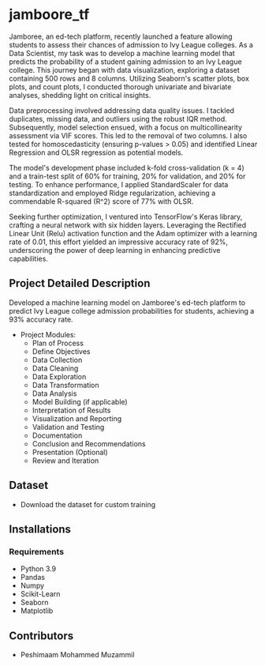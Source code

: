 # jamboore_tf

Jamboree, an ed-tech platform, recently launched a feature allowing students to assess their chances of admission to Ivy League colleges. As a Data Scientist, my task was to develop a machine learning model that predicts the probability of a student gaining admission to an Ivy League college. This journey began with data visualization, exploring a dataset containing 500 rows and 8 columns. Utilizing Seaborn's scatter plots, box plots, and count plots, I conducted thorough univariate and bivariate analyses, shedding light on critical insights.

Data preprocessing involved addressing data quality issues. I tackled duplicates, missing data, and outliers using the robust IQR method. Subsequently, model selection ensued, with a focus on multicollinearity assessment via VIF scores. This led to the removal of two columns. I also tested for homoscedasticity (ensuring p-values > 0.05) and identified Linear Regression and OLSR regression as potential models.

The model's development phase included k-fold cross-validation (k = 4) and a train-test split of 60% for training, 20% for validation, and 20% for testing. To enhance performance, I applied StandardScaler for data standardization and employed Ridge regularization, achieving a commendable R-squared (R^2) score of 77% with OLSR.

Seeking further optimization, I ventured into TensorFlow's Keras library, crafting a neural network with six hidden layers. Leveraging the Rectified Linear Unit (Relu) activation function and the Adam optimizer with a learning rate of 0.01, this effort yielded an impressive accuracy rate of 92%, underscoring the power of deep learning in enhancing predictive capabilities.

## Project Detailed Description

Developed a machine learning model on Jamboree's ed-tech platform to predict Ivy League college admission probabilities for students, achieving a 93% accuracy rate.

- Project Modules:
  - Plan of Process
  - Define Objectives
  - Data Collection
  - Data Cleaning
  - Data Exploration
  - Data Transformation
  - Data Analysis
  - Model Building (if applicable)
  - Interpretation of Results
  - Visualization and Reporting
  - Validation and Testing
  - Documentation
  - Conclusion and Recommendations
  - Presentation (Optional)
  - Review and Iteration

 
## Dataset
- Download the dataset for custom training

## Installations
### Requirements
- Python 3.9
- Pandas
- Numpy
- Scikit-Learn
- Seaborn
- Matplotlib


## Contributors
- Peshimaam Mohammed Muzammil
